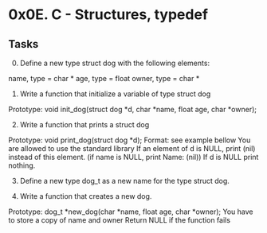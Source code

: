 # 0x0E. C - Structures, typedef

## Tasks

0. Define a new type struct dog with the following elements:

name, type = char *
age, type = float
owner, type = char *

1. Write a function that initialize a variable of type struct dog

Prototype: void init_dog(struct dog *d, char *name, float age, char *owner);

2. Write a function that prints a struct dog

Prototype: void print_dog(struct dog *d);
Format: see example bellow
You are allowed to use the standard library
If an element of d is NULL, print (nil) instead of this element. (if name is NULL, print Name: (nil))
If d is NULL print nothing.

3. Define a new type dog_t as a new name for the type struct dog.

4. Write a function that creates a new dog.

Prototype: dog_t *new_dog(char *name, float age, char *owner);
You have to store a copy of name and owner
Return NULL if the function fails
